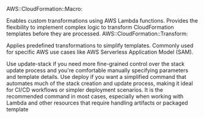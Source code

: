 AWS::CloudFormation::Macro:

Enables custom transformations using AWS Lambda functions.
Provides the flexibility to implement complex logic to transform CloudFormation templates before they are processed.
AWS::CloudFormation::Transform:

Applies predefined transformations to simplify templates.
Commonly used for specific AWS use cases like AWS Serverless Application Model (SAM).

Use update-stack 
if you need more fine-grained control over the stack update process and you're comfortable manually specifying parameters and template details.
Use deploy 
if you want a simplified command that automates much of the stack creation and update process, making it ideal for CI/CD workflows or simpler deployment scenarios. It is the recommended command in most cases, especially when working with Lambda and other resources that require handling artifacts or packaged template

